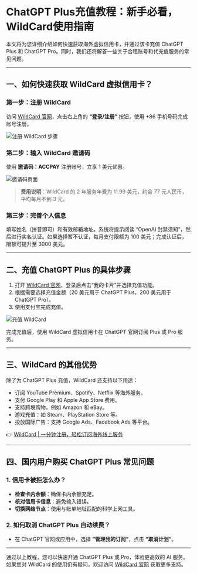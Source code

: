 # ChatGPT Plus充值教程：新手必看，WildCard使用指南


本文将为您详细介绍如何快速获取海外虚拟信用卡，并通过该卡充值 ChatGPT Plus 和 ChatGPT Pro。同时，我们还将解答一些关于合租账号和代充值服务的常见问题。

---

## 一、如何快速获取 WildCard 虚拟信用卡？

### 第一步：注册 WildCard
访问 [WildCard 官网](https://bit.ly/bewildcard)，点击右上角的 **“登录/注册”** 按钮，使用 +86 手机号码完成账号注册。

![注册 WildCard 步骤](https://www.xmpick.com/wp-content/uploads/2024/12/56a8df367d5d37b.png)

### 第二步：输入 WildCard 邀请码
使用 **邀请码：ACCPAY** 注册账号，立享 1 美元优惠。

![邀请码页面](https://www.xmpick.com/wp-content/uploads/2024/12/c98ba5f23e7eef9.png)

> **费用说明**：WildCard 的 2 年服务年费为 11.99 美元，约合 77 元人民币，平均每月不到 3 元。

### 第三步：完善个人信息
填写姓名（拼音即可）和有效邮箱地址。系统将提示阅读 “OpenAI 封禁须知”，然后进行实名认证。如果选择暂不认证，每月支付限额为 100 美元；完成认证后，限额可提升至 3000 美元。

---

## 二、充值 ChatGPT Plus 的具体步骤

1. 打开 [WildCard 官网](https://bit.ly/bewildcard)，登录后点击“我的卡片”并选择充值功能。
2. 根据需要选择充值金额（20 美元用于 ChatGPT Plus，200 美元用于 ChatGPT Pro）。
3. 使用支付宝完成充值。

![充值 WildCard](https://mdnice007.oss-cn-beijing.aliyuncs.com/obsidian/202409260656160.png)

完成充值后，使用 WildCard 虚拟信用卡在 ChatGPT 官网订阅 Plus 或 Pro 服务。

---

## 三、WildCard 的其他优势

除了为 ChatGPT Plus 充值，WildCard 还支持以下用途：

- 订阅 YouTube Premium、Spotify、Netflix 等海外服务。
- 支付 Google Play 和 Apple App Store 费用。
- 支持跨境购物，例如 Amazon 和 eBay。
- 游戏充值：如 Steam、PlayStation Store 等。
- 投放国际广告：支持 Google Ads、Facebook Ads 等平台。

👉 [WildCard | 一分钟注册，轻松订阅海外线上服务](https://bit.ly/bewildcard)

---

## 四、国内用户购买 ChatGPT Plus 常见问题

### 1. 信用卡被拒怎么办？
- **检查卡内余额**：确保卡内余额充足。
- **核对信用卡信息**：避免输入错误。
- **切换网络节点**：使用与账单地址匹配的科学上网工具。

### 2. 如何取消 ChatGPT Plus 自动续费？
- 在 ChatGPT 官网或应用中，选择 **“管理我的订阅”**，点击 **“取消计划”**。

---

通过以上教程，您可以快速开通 ChatGPT Plus 或 Pro，体验更高效的 AI 服务。如果您对 WildCard 的使用仍有疑问，欢迎访问 [WildCard 官网](https://bit.ly/bewildcard) 获取更多支持。
